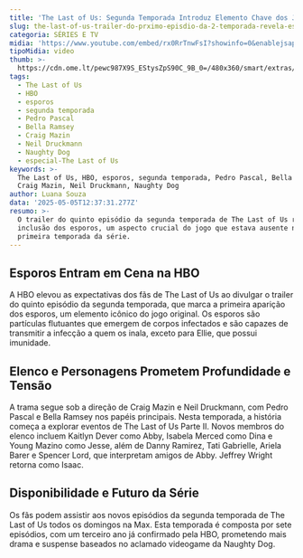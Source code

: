 ```yaml
---
title: 'The Last of Us: Segunda Temporada Introduz Elemento Chave dos Jogos'
slug: the-last-of-us-trailer-do-prximo-episdio-da-2-temporada-revela-esporos
categoria: SÉRIES E TV
midia: 'https://www.youtube.com/embed/rx0RrTnwFsI?showinfo=0&enablejsapi=1'
tipoMidia: video
thumb: >-
  https://cdn.ome.lt/pewc987X9S_EStysZpS90C_9B_0=/480x360/smart/extras/conteudos/imagem_2025-05-05_092834373.png
tags:
  - The Last of Us
  - HBO
  - esporos
  - segunda temporada
  - Pedro Pascal
  - Bella Ramsey
  - Craig Mazin
  - Neil Druckmann
  - Naughty Dog
  - especial-The Last of Us
keywords: >-
  The Last of Us, HBO, esporos, segunda temporada, Pedro Pascal, Bella Ramsey,
  Craig Mazin, Neil Druckmann, Naughty Dog
author: Luana Souza
data: '2025-05-05T12:37:31.277Z'
resumo: >-
  O trailer do quinto episódio da segunda temporada de The Last of Us revela a
  inclusão dos esporos, um aspecto crucial do jogo que estava ausente na
  primeira temporada da série.
---
```


## Esporos Entram em Cena na HBO

A HBO elevou as expectativas dos fãs de The Last of Us ao divulgar o trailer do quinto episódio da segunda temporada, que marca a primeira aparição dos esporos, um elemento icônico do jogo original. Os esporos são partículas flutuantes que emergem de corpos infectados e são capazes de transmitir a infecção a quem os inala, exceto para Ellie, que possui imunidade.

## Elenco e Personagens Prometem Profundidade e Tensão

A trama segue sob a direção de Craig Mazin e Neil Druckmann, com Pedro Pascal e Bella Ramsey nos papéis principais. Nesta temporada, a história começa a explorar eventos de The Last of Us Parte II. Novos membros do elenco incluem Kaitlyn Dever como Abby, Isabela Merced como Dina e Young Mazino como Jesse, além de Danny Ramirez, Tati Gabrielle, Ariela Barer e Spencer Lord, que interpretam amigos de Abby. Jeffrey Wright retorna como Isaac.

## Disponibilidade e Futuro da Série

Os fãs podem assistir aos novos episódios da segunda temporada de The Last of Us todos os domingos na Max. Esta temporada é composta por sete episódios, com um terceiro ano já confirmado pela HBO, prometendo mais drama e suspense baseados no aclamado videogame da Naughty Dog.
